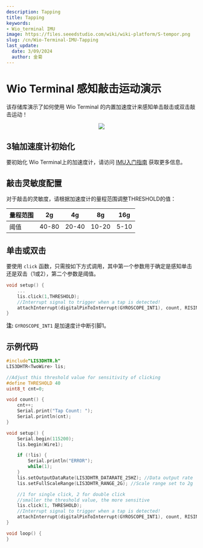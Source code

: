 ```yaml
---
description: Tapping
title: Tapping
keywords:
- Wio_terminal IMU
image: https://files.seeedstudio.com/wiki/wiki-platform/S-tempor.png
slug: /cn/Wio-Terminal-IMU-Tapping
last_update:
  date: 3/09/2024
  author: 金菊
---
```


# Wio Terminal 感知敲击运动演示

该存储库演示了如何使用 Wio Terminal 的内置加速度计来感知单击敲击或双击敲击运动！

<div align="center"><img src="https://files.seeedstudio.com/wiki/Wio-Terminal/img/2019-12-10%2010-33-58.2019-12-10%2010_35_11.gif"/></div>

## 3轴加速度计初始化

要初始化 Wio Terminal上的加速度计，请访问 [IMU入门指南](https://wiki.seeedstudio.com/Wio-Terminal-IMU-Basic/) 获取更多信息。

## 敲击灵敏度配置

对于敲击的灵敏度，请根据加速度计的量程范围调整THRESHOLD的值：

| 量程范围 | 2g    | 4g    | 8g    | 16g  |
|-------------|-------|-------|-------|------|
| 阈值   | 40-80 | 20-40 | 10-20 | 5-10 |

## 单击或双击

要使用 `click` 函数，只需按如下方式调用，其中第一个参数用于确定是感知单击还是双击（1或2），第二个参数是阈值。

```cpp
void setup() {
    ...
    lis.click(1,THRESHOLD);
    //Interrupt signal to trigger when a tap is detected!
    attachInterrupt(digitalPinToInterrupt(GYROSCOPE_INT1), count, RISING);
}
```

**注:** `GYROSCOPE_INT1` 是加速度计中断引脚1。

## 示例代码

```cpp
#include"LIS3DHTR.h"
LIS3DHTR<TwoWire> lis;

//Adjust this threshold value for sensitivity of clicking
#define THRESHOLD 40
uint8_t cnt=0;

void count() {
    cnt++;
    Serial.print("Tap Count: ");
    Serial.println(cnt);
}

void setup() {
    Serial.begin(115200);
    lis.begin(Wire1);

    if (!lis) {
        Serial.println("ERROR");
        while(1);
    }
    lis.setOutputDataRate(LIS3DHTR_DATARATE_25HZ); //Data output rate
    lis.setFullScaleRange(LIS3DHTR_RANGE_2G); //Scale range set to 2g

    //1 for single click, 2 for double click
    //smaller the threshold value, the more sensitive
    lis.click(1, THRESHOLD);
    //Interrupt signal to trigger when a tap is detected!
    attachInterrupt(digitalPinToInterrupt(GYROSCOPE_INT1), count, RISING);
}

void loop() {
}
```
